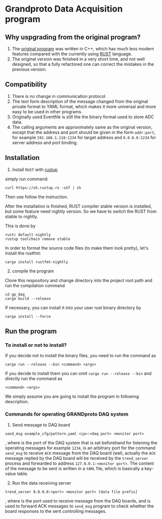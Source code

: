 # Grandproto Data Acquisition program

## Why uspgrading from the original program?
1. The [original program](https://github.com/TREND50/GRANDproto_DAQ)
was written in C++, which has much less modern
features compared with the currently using
[RUST](http://www.rust-lang.org) language.
2. The original version was finished in a very short time, and not well
 designed, so that a fully refactored one can correct the mistakes in the previous version.

## Compatibility
1. There is no change in communication protocol
2. The text form description of the message changed from the original
private format to YAML format, which makes it more universal and more
easy to be used in other programs.
3. Originally used Eventfile is still the the binary format used to
store ADC data.
4. The calling arguments are approximately same as the original version,
 except that the address and port should be given in the form
  ```addr:port```, for example ```192.168.1.118:1234``` for target
  address and ```0.0.0.0:1234``` for server address and port binding.

## Installation
1. Install ```RUST``` with [rustup](http://rustup.rs)

simply run command:
```
curl https://sh.rustup.rs -sSf | sh

```
Then use follow the instruction.

After the installation is finished, RUST compiler stable version is
installed, but some feature need nightly version. So we have to switch
the RUST from stable to nightly.

This is done by
```
rustc default nightly
rustup toolchain remove stable
```

In order to format the source code files (to make them look pretty),
let's install the rustfmt:
```
cargo install rustfmt-nightly
```

2. compile the program

Clone this respository and change directory into the project root path
and run the compilation command
```
cd gp_daq
cargo build --release
```

If necessary, you can install it into your user rust binary directory by
```
cargo install --force
```

## Run the program
### To install or not to install?
If you decide not to install the binary files, you need to run the
command as
```
cargo run --release --bin <command> <args>
```

If you decide to install them you can omit ```cargo run --release --bin```
and directly run the command as
```
<command> <args>
```

We simply assume you are going to install the program in following
description.

### Commands for operating GRANDproto DAQ system
1. Send message to DAQ board

```
send_msg example_cfg/pattern.yaml <ip>:<daq port> <monitor port>
```
, where <daq port> is the port of the DAQ system that is set beforehand
for listening the operating messages for example ```1234```,
<monitor port> is an arbitrary port for the command ```send_msg```
to receive ```ACK``` message from the DAQ board (well, actually the
```ACK``` message replied by the DAQ board will be received by the
```trend_server``` process and forwarded to address
```127.0.0.1:<monitor port>```. The content of the message to be sent
is written in a ```YAML``` file, which is basically a key-value table.

2. Run the data receiving server
```
trend_server 0.0.0.0:<port> <monitor port> [data file prefix]
```
, where <port> is the port used to receive message from the DAQ boards,
and <monitor port> is used to forward ACK messages to ```send_msg```
program to check whether the board responses to the sent controlling
messages.


